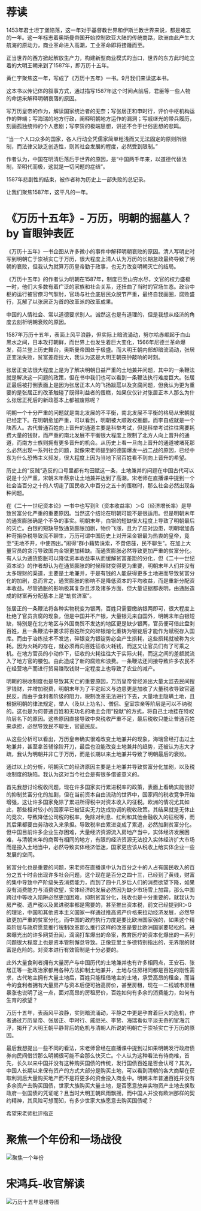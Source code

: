 # 荐读

1453年君士坦丁堡陷落，这一年对于基督教世界和伊斯兰教世界来说，都是难忘的一年。这一年标志着奥斯曼帝国开始控制欧亚大陆的传统商路，欧洲由此产生大航海的原动力，商业革命进入高潮，工业革命即将接踵而至。

正当世界的西方掀起解放生产力，构建新型商业模式的当口，世界的东方此时屹立着的大明王朝来到了1587年，即万历十五年。

黄仁宇聚焦这一年，写成了《万历十五年》一书。9月我们来读这本书。

这本书以传记体的叙事方式，通过描写1587年这个时间点前后，君臣等一些人物的命运来解释明朝衰落的原因。

写万历皇帝的作为，解读国家统治者的无奈；写张居正和申时行，评价中枢机构运作的弊端；写海瑞的地方行政，阐释明朝地方运作的漏洞；写戚继光的带兵履历，刻画孤独统帅的个人悲剧；写李贽的极端思想，讲述不合于世俗思想的悲鸣。

“当一个人口众多的国家，各人行动全凭儒家简单粗浅而又无法固定的原则所限制，而法律又缺乏创造性，则其社会发展的程度，必然受到限制。”

作者认为，中国在明清后落后于世界的原因，是“中国两千年来，以道德代替法制，至明代而极，这就是一切问题的症结”。

1587年悲剧性的结束，被作者称为历史上一部失败的总记录。

让我们聚焦1587年，这平凡的一年。

# 《万历十五年》- 万历，明朝的掘墓人？ by 盲眼钟表匠

《万历十五年》一书企图从许多微小的事件中解释明朝衰败的原因。清人写明史时写到明朝亡于崇祯实亡于万历，很大程度上清人认为万历的长期怠政最终导致了明朝的衰败，但我认为就算万历皇帝勤于政事，也无力改变明朝灭亡的结局。

 《万历十五年》的作者认为明朝在1587年，制度已至山穷水尽，文官的权力盛极一时，他们大多数有着广泛的家族和社会关系，还扭曲了当时的官场生态。政治中枢的运行被官僚习气掣肘，官场与社会底层民众脱节严重，最终自我画圈，腐败盛行，瓦解了以张居正为首的改革派的改革成果。

 中国的人情社会、常以道德要求别人。诚然这也是有道理的，但是我想从经济的角度去剖析明朝衰败的原因。

 1587年万历十五年，表面上风平浪静，但实际上暗流涌动，努尔哈赤崛起于白山黑水之间，日本攻打朝鲜，而世界上也发生着巨大变化，1566年尼德兰革命爆发，荷兰登上历史舞台，奥斯曼帝国处于极盛。而大明王朝内部却暗流涌动，张居正变法失败，贫富差距拉大，我认为这是大明王朝丧钟敲响的时刻。

 张居正变法很大程度上是为了解决明朝日益严重的土地兼并问题，其中的一条鞭法就是解决这一问题的政策，但在书中我们也可以看到一条鞭法执行难度巨大。张居正最后被打倒表面上是因为张居正本人的飞扬跋扈以及贪腐问题，但我认为更为重要的是张居正的改革触碰了既得利益者的蛋糕，如果仅仅针对张居正本人那么为什么张居正死后的新政基本上都被废除呢？

 明朝一个十分严重的问题就是南北发展的不平衡，南北发展不平衡的格局从宋朝就已经定下。在明朝愈加严重，可以看到，明朝被大顺政权推翻，而李自成就是一个陕西人。古代普通百姓向上晋升的通道主要是科举考试，但是科举考试往往需要耗费大量的钱财，而严重的南北发展不平衡很大程度上限制了北方人向上晋升的通道，而南方士族则拥有更多晋升的机会。从历史上看一旦向上晋升的通道被堵死那么必然出现一系列社会问题，就像宋老师提到的德国爆发一战二战的原因，已经中东为什么恐怖主义频发，很大程度上因为当地下层百姓看不到向上晋升的希望。

 历史上的“反贼”造反的口号里都有均田赋这一条，土地兼并的问题在中国古代可以说是十分严重，宋朝末年蔡京让土地兼并达到了高潮。宋老师在直播课中提到一个社会当百分之十的人切走了国民收入中百分之五十的蛋糕时，那么社会必然出现各种问题。

 在《二十一世纪资本论》一书中也写到R（资本收益率）＞G（经济增长率）是导致贫富分化严重的重要原因。当然这个结论在明朝可能不是很适用。但是明朝末年的通货膨胀确是个不争的事实。明朝末年，白银的短缺很大程度上导致了明朝最后的灭亡。白银的短缺导致通货膨胀加剧，物价飞涨，且为了应对边患，明朝增加各种苛捐杂税导致民不聊生，万历可谓中国历史上对开采金银最为热衷的皇帝，竟至“无地不开，中使四出。”闹得“群小藉势诛索，不啻倍蓰，民不聊生”。在加上大量官员的贪污导致国内金银更加稀缺。而通货膨胀必然导致更加严重的贫富分化。有人认为通货膨胀可以降低资本收益率从而缓解贫富差距的分化，但《二十一世纪资本论》的作者却认为在通货膨胀的时候理财变得更为重要，明朝末年人们并没有太多理财的渠道，主要是土地兼并，于是有钱的人能获得更多土地进而导致贫富分化的加剧，总而言之，通货膨胀的影响不是降低资本的平均收益，而是重新分配资本收益。尽管通胀的影响极其复杂且涉及诸多方面，但大量证据都表明，由通胀造成的财富再分配基本上是“劫贫济富”。

张居正的一条鞭法将各种实物税变为银两，百姓只需要缴纳银两即可，很大程度上杜绝了官员贪腐的现象，但是中国并不产银，大量银元来自国外，明朝末年白银短缺，特别是在北方地区与外国商贸不发达的地区更是缺少银两，官员便可借此盘剥百姓，且一条鞭法中要求将百姓所交的碎银熔化重铸为银锭后才能作为赋税存入国库。而由于冶炼技术不发达，碎银变为银锭势必会产生损耗，这些损耗就被称为火耗。因为火耗的存在，就必须再向百姓征收火耗钱，而这又让官员们有了可乘之机。在地方官员的小动作下，征收的火耗往往大于实际火耗，而这之间的差额就流入了地方官的腰包。由此造成了新的腐败和浪费。一条鞭法还间接导致许多农民不在经营地产而进行贸易赚取钱财一定程度上也导致了农业的减产。

 明朝的税收制度也是导致其灭亡的重要原因，万历皇帝曾经派出大量太监去民间搜罗钱财，并增加税费，明朝末年为了平定起义与边患更是加收了大量税收导致官逼民反，而由于食利者阶级的阻力，税制改革无法进行下去，大量地主隐瞒土地，且根据明朝的律法规定，举人（及以上功名）、僧侣、皇室宗亲等阶层是可以不纳税的。这也是为何普通百姓和无功名的地主会用“投献”的方式，将自己土地挂在特权阶层名下的原因。这些原因直接导致中央税收严重不足，最后税收只能让普通百姓来承担，必然导致民不聊生，官逼民反。

 从这些分析可以看出，万历皇帝确实很难改变土地兼并的现象，海瑞曾经打击过土地兼并，甚至拿首辅徐阶开刀，最后也没能改变土地兼并的趋势，还被认为志大才疏，我认为明朝并非亡于万历，而是长期以来土地兼并导致了明朝最后的衰败。

 通过以上的分析，明朝灭亡的经济原因主要是土地兼并导致贫富分化加剧，以及税收制度的缺陷。我认为这对当今社会是有很多借鉴意义的。

 首先我想讨论税收问题，现在许多国家实行累进税率的政策，表面上看确实能很好的抑制贫富分化的加剧，但在当前资本自由流动的世界中，国家间的税收竞争开始增强，这让许多国家免除了累进所得税中对资本收入的征税。欧洲的情况尤其如此，那些相对较小的国家早已被证实无力达成协调的税收政策。其结果就是无休止的竞次，导致降低公司税的税率，免除对利息、红利和其他金融收入的征税等，而其后果都要由劳动收入来承担。导致税率由累进变成了累退，必然加剧贫富分化。但中国目前许多企业生存困难，大量经济资源流入房地产当中，实体经济发展困难，与清朝末年的商帮有相同的地方，有限的经济资源无法投入实体经济扩大市场而是投入土地当中，必然导致实体经济低迷，国家更应该从税收上给实体企业一些发展的空间。

 贫富分化也是重要的问题，宋老师在直播课中认为百分之十的人占有国民收入的百分之五十时会出现许多社会问题，这个现在是百分之四十三，已经到了黄线，财富的集中导致中产阶级失去消费能力，而到了四十几岁后人们的消费欲望下降，如果没有消费能力与消费欲望，实体经济的发展必然因为缺少市场雪上加霜，那么中国跨过中等收入陷阱必然更加困难，抑制贫富分化，税收也是十分重要的，就我认为房产税、遗产税以及累进税率都是需要的，甚至推出资本税，前文已经提到R＞G的理论，中国和其他资本主义国家一样通过推高资产价格来拉动经济发展，必然导致更加严重的贫富分化，而中国的政府执行力度是要比欧洲国家强的，如果这个精英阶层与政府愿意推行税制改革那么推行这样的改革是要比欧洲国家要轻松的。进来曝光出的许多网贷丑闻，滴滴打车爆出的命案，教育医疗的资本化爆出的一系列问题很大程度上也是资本管制懈怠导致。正像亚里士多德特别指出的，无界限的财富是危险的。对资本进行有效管制是十分必要的。

 此外大量食利者拥有大量房产与中国历代的土地兼并也有许多相同点，王安石、张居正等一批政治家都用各种方法抑制土地兼并，土地与住房相同都是百姓的刚性需求，古代地主拥有大量土地后，百姓只能租借地主的土地，承受高昂的租金，而当今的食利者拥有大量房产与资本后便可抬高房价，甚至房租，现在一二线城市房租暴涨也说明了这一点，面对高昂的房租房价，百姓如何有多余的消费能力，如何有生育的欲望？

 万历十五年，表面风平浪静，实则暗流涌动，平静之中更是孕育着巨大的危机，作者通过万历皇帝、张居正、申时行、戚继光、李贽、海瑞看似平淡无奇的宦海沉浮，揭开了大明王朝平静背后的危机与清朝人所说的明朝亡于崇祯实亡于万历的原因。

 最后我想提出一些不同的看法，宋老师曾经在直播课中提到过如果明朝发行政府债券向民间借贷那么明朝很可能不会那么快灭亡。个人认为这种看法有待商榷，首先，长久以来中国并没有这种购买国债的传统，发行国债百姓是否会认可？其次，中国人长期以来保有资产的方式大部分是购买土地，可以看到清朝的各大商帮在获取利润后大量购买地产而不是将更多的资金投入商业中。明朝末年普通百姓并没有多余资产去购买国债，世家大族购买大量土地，是否愿意放弃实物资产土地去换取政府一张国债的凭证呢？且当时大明王朝风雨飘摇，而中国人并没有欧洲那样的契约精神，其风险可想而知，有多少世家大族愿意去购买国债呢？

 希望宋老师批评指正

# 聚焦一个年份和一场战役

![聚焦一个年份](images/聚焦一个年份.jpg)

# 宋鸿兵-收官解读

![万历十五年思维导图](images/万历十五年.jpg)